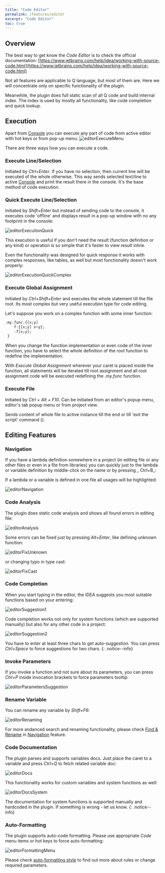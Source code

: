 ```yaml
---
title: "Code Editor"
permalink: /features/editor
excerpt: "Code Editor"
toc: true
---
```


## Overview

The best way to get know the _Code Editor_ is to check the official
documentation: [https://www.jetbrains.com/help/idea/working-with-source-code.html](https://www.jetbrains.com/help/idea/working-with-source-code.html)

Not all features are applicable to Q language, but most of them are. Here we will concentrate only on specific
functionality of the plugin.

Meanwhile, the plugin does full static scan of all Q code and build internal index. The index is used by mostly all
functionality, like code completion and quick lookup.

## Execution

Apart from [Console](/features/console) you can execute any part of code from active editor with hot keys or from pop-up
menu:
![editorExecuteMenu](/assets/images/features/editor/editorExecuteMenu.png)

There are three ways how you can execute a code.

### Execute Line/Selection

Initiated by _Ctrl+Enter_. If you have no selection, then current line will be executed
of the whole otherwise. This way sends selected text/line to active [Console](/features/console) and print the result
there in the console. It's the base method of code execution.

### Quick Execute Line/Selection

Initiated by _Shift+Enter_ but instead of sending code to the console, it executes
code 'offline' and displays result in a pop-up window with no any footprint in the console:

![editorExecutionQuick](/assets/images/features/editor/editorExecutionQuick.png)

This execution is useful if you don't need the result (function definition or any kind) or operation is so simple that
it's faster to view result inline.

Even the functionality was designed for quick response it works with complex responses, like tables, as well but most
functionality doesn't work properly:

![editorExecutionQuickComplex](/assets/images/features/editor/editorExecutionQuickComplex.png)

### Execute Global Assignment

Initiated by _Ctrl+Shift+Enter_ and executes the whole statement till the file root. Its most complex but very useful
execution type for code editing.

Let's suppose you work on a complex function with some inner function:

~~~ q
.my.func:{[x;y]
    f:{[x;y] x+y};
    :f[x;y];
 }
~~~

When you change the function implementation or even code of the inner function, you have to select the whole definition
of the root function to redefine the implementation.

With _Execute Global Assignment_ wherever your caret is placed inside the function, all statements will be iterated till
root assignment and all root assignment code will be executed redefining the _.my.func_ function.

### Execute File

Initiated by _Ctrl + Alt + F10_. Can be initiated from an editor's popup menu, editor's tab popup menu or from 
project view.

Sends content of whole file to active instance till the end or till 'exit the script' command (\).   

## Editing Features

### Navigation

If you have a lambda definition somewhere in a project (in editing file or any other files or even in a file from
libraries) you can quickly just to the lambda or variable definition by middle-click on the name or by pressing _
Ctrl+B_:

If a lambda or a variable is defined in one file all usages will be highlighted:

![editorNavigation](/assets/images/features/editor/editorNavigation.png)

### Code Analysis

The plugin does static code analysis and shows all found errors in editing file:

![editorAnalysis](/assets/images/features/editor/editorAnalysis.png)

Some errors can be fixed just by pressing _Alt+Enter_, like defining unknown function:

![editorFixUnknown](/assets/images/features/editor/editorFixUnknown.png)

or changing typo in type cast:

![editorFixCast](/assets/images/features/editor/editorFixCast.png)

### Code Completion

When you start typing in the editor, the IDEA suggests you most suitable functions based on your entering:

![editorSuggestion1](/assets/images/features/editor/editorSuggestion1.png)

Code completion works not only for system functions (which are supported manually) but also for any other code in a
project:

![editorSuggestion2](/assets/images/features/editor/editorSuggestion2.png)

You have to enter at least three chars to get auto-suggestion. You can press _Ctrl+Space_ to force suggestions for two
chars.
{: .notice--info}

### Invoke Parameters

If you invoke a function and not sure about its parameters, you can press _Ctrl+P_ inside invocation brackets to force
parameters tooltip:

![editorParametersSuggestion](/assets/images/features/editor/editorParametersSuggestion.png)

### Rename Variable

You can rename any variable by _Shift+F6_:

![editorRenaming](/assets/images/features/editor/editorRenaming.png)

For more andanced search and renaming functionality, please
check [Find & Rename](/features/navigation#Find%20&%20Rename) in [Navigation](/features/navigation) feature.

### Code Documentation

The plugin parses and supports variables docs. Just place the caret to a variable and press _Ctrl+Q_ to fetch related
variable doc:

![editorDocs](/assets/images/features/editor/editorDocsCustom.png)

This functionality works for custom variables and system functions as well:

![editorDocsSystem](/assets/images/features/editor/editorDocsSystem.png)

The documentation for system functions is supported manually and hardcoded in the plugin. If something is wrong - let us
know.
{: .notice--info}

### Auto-Formatting

The plugin supports auto-code formatting. Please use appropriate _Code_ menu items or hot keys to force auto-formatting:

![editorFormattingMenu](/assets/images/features/editor/editorFormattingMenu.png)

Please check [auto-formatting style](/settings/style) to find out more about rules or change required parameters.